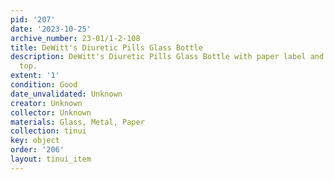 ```yaml
---
pid: '207'
date: '2023-10-25'
archive_number: 23-01/1-2-108
title: DeWitt's Diuretic Pills Glass Bottle
description: DeWitt's Diuretic Pills Glass Bottle with paper label and metal screw
  top.
extent: '1'
condition: Good
date_unvalidated: Unknown
creator: Unknown
collector: Unknown
materials: Glass, Metal, Paper
collection: tinui
key: object
order: '206'
layout: tinui_item
---
```

